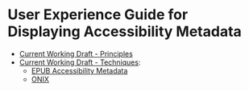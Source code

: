# User Experience Guide for Displaying Accessibility Metadata
 
* [Current Working Draft - Principles](https://w3c.github.io/publ-a11y/UX-Guide-Metadata/principles/)
* [Current Working Draft - Techniques](https://w3c.github.io/publ-a11y/UX-Guide-Metadata/techniques/):
	* [EPUB Accessibility Metadata](https://w3c.github.io/publ-a11y/UX-Guide-Metadata/techniques/epub-metadata.html)
	* [ONIX](https://w3c.github.io/publ-a11y/UX-Guide-Metadata/techniques/onix.html)